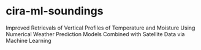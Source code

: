 # cira-ml-soundings
Improved Retrievals of Vertical Profiles of Temperature and Moisture Using Numerical Weather Prediction Models Combined with Satellite Data via Machine Learning
